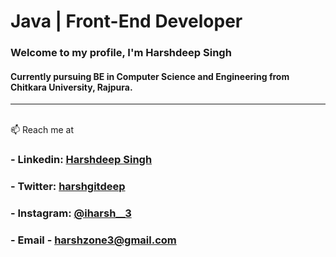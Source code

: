 
# Java | Front-End Developer
### Welcome to my profile, I'm Harshdeep Singh <br>
#### Currently pursuing BE in Computer Science and Engineering from Chitkara University, Rajpura.
<hr>
<br>
📫 Reach me at

### - Linkedin: [Harshdeep Singh](https://www.linkedin.com/in/harshdeepsingh-/) <br>
### - Twitter: [harshgitdeep](https://twitter.com/harshgitdeep)
### - Instagram: [@iharsh__3](https://www.instagram.com/iharsh__3/)
### - Email - **harshzone3@gmail.com**
